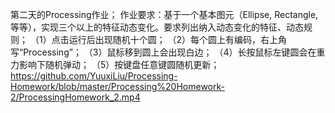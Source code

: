 第二天的Processing作业；
作业要求：基于一个基本图元（Ellipse, Rectangle, 等等），实现三个以上的特征动态变化。要求列出纳入动态变化的特征、动态规则；
（1）点击运行后出现随机十个圆；
（2）每个圆上有编码，右上角写“Processing”；
（3）鼠标移到圆上会出现白边；
（4）长按鼠标左键圆会在重力影响下随机弹动；
（5）按键盘任意键圆随机更新；
https://github.com/YuuxiLiu/Processing-Homework/blob/master/Processing%20Homework-2/ProcessingHomework_2.mp4
